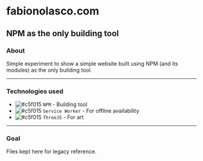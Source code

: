 # fabionolasco.com

## NPM as the only building tool

### About

Simple experiment to show a simple website built using NPM (and its modules) as the only building tool.

---

### Technologies used

- ![#c5f015](https://via.placeholder.com/15/c5f015/000000?text=+) `NPM`  - Building tool
- ![#c5f015](https://via.placeholder.com/15/c5f015/000000?text=+) `Service Worker`  - For offline availability
- ![#c5f015](https://via.placeholder.com/15/c5f015/000000?text=+) `ThreeJS` - For art

---

### Goal

Files kept here for legacy reference.
